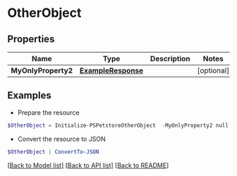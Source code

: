 # OtherObject
## Properties

Name | Type | Description | Notes
------------ | ------------- | ------------- | -------------
**MyOnlyProperty2** | [**ExampleResponse**](ExampleResponse.md) |  | [optional] 

## Examples

- Prepare the resource
```powershell
$OtherObject = Initialize-PSPetstoreOtherObject  -MyOnlyProperty2 null
```

- Convert the resource to JSON
```powershell
$OtherObject | ConvertTo-JSON
```

[[Back to Model list]](../README.md#documentation-for-models) [[Back to API list]](../README.md#documentation-for-api-endpoints) [[Back to README]](../README.md)

